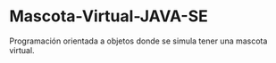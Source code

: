 # Mascota-Virtual-JAVA-SE

Programación orientada a objetos donde se simula tener una mascota virtual.

